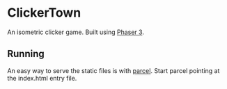 # ClickerTown
An isometric clicker game. Built using [Phaser 3](https://phaser.io/).

## Running
An easy way to serve the static files is with [parcel](https://parceljs.org/getting_started.html). Start parcel pointing at the index.html entry file.
